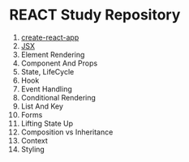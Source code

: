 # REACT Study Repository

1. [create-react-app](https://github.com/WW3DEF/React/tree/main/test)
2. [JSX](https://github.com/WW3DEF/React/tree/main/jsx)
3. Element Rendering
4. Component And Props
5. State, LifeCycle
6. Hook
7. Event Handling
8. Conditional Rendering
9. List And Key
10. Forms
11. Lifting State Up
12. Composition vs Inheritance
13. Context
14. Styling
